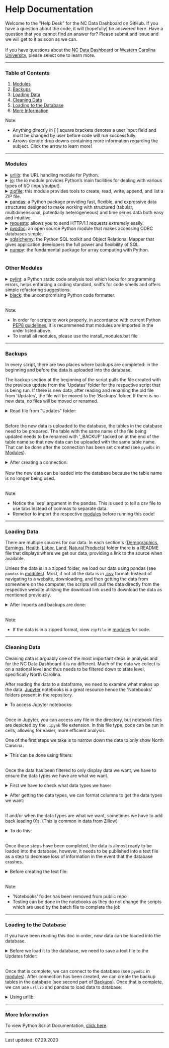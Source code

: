 # Help Documentation
Welcome to the "Help Desk" for the NC Data Dashboard on GitHub.  If you have a question about the code, it will (hopefully) be answered here.  Have a question that you cannot find an answer for? Please submit and issue and we will get to it as soon as we can.<br /><br />If you have questions about the [NC Data Dashboard](https://www.wcu.edu/engage/regional-development/data-dashboard.aspx) or [Western Carolina University](wcu.edu), please select one to learn more.
*** 
### Table of Contents
1. [Modules](#Modules)
2. [Backups](#Backups)
3. [Loading Data](#Loading-Data)
4. [Cleaning Data](#Cleaning-Data)
5. [Loading to the Database](#Loading-to-the-Database)
6. [More Information](#More-Information)

Note: 
+ Anything directly in [ ] square brackets denotes a user input field and must be changed by user before code will run successfully.
+ Arrows denote drop downs containing more information regarding the subject.  Click the arrow to learn more!
***
### Modules
<details><summary><a href=https://www.geeksforgeeks.org/python-urllib-module/>urllib</a>: the URL handling module for Python.</summary><br>Installation:

    python -m pip install urllib --upgrade
</details>


<details><summary><a href=>io</a>: the io module provides Python’s main facilities for dealing with various types of I/O (input/output).</summary><br>Usage:

    from io import BytesIO

    zip_file = ZipFile(BytesIO(response.content))

</details>


<details><summary><a href=https://docs.python.org/3/library/zipfile.html>zipfile</a>: this module provides tools to create, read, write, append, and list a ZIP file.</summary><br>Usage:

    from zipfile import ZipFile

    zip_file = ZipFile[io import](response.content))
    files = zip_file.namelist()
    with zip_file.open(files[number of file in list]) as [filetype1]:
        data_frame = pd.read_[filetype2]("[filetype1]", encoding="[type]", sep="[type]")
</details>


<details><summary><a href=https://pypi.org/project/pandas/>pandas</a>: a Python package providing fast, flexible, and expressive data structures designed to make working with structured (tabular, multidimensional, potentially heterogeneous) and time series data both easy and intuitive.</summary><br>Installation:

    python -m pip install pandas --upgrade
<br>
Usage:
    
    import pandas as pd
    
    data_frame = pd.read_csv("[filename]", encoding="[type]")
</details>


<details><summary><a href=https://pypi.org/project/requests/>requests</a>: allows you to send HTTP/1.1 requests extremely easily. </summary><br>Installation:

    python -m pip install requests --upgrade
<br>
Usage:

    response = requests.get("[download_link]")
</details>

<details><summary><a href=https://pypi.org/project/pyodbc/>pyodbc</a>: an open source Python module that makes accessing ODBC databases simple.</summary><br>Installation:

    python -m pip install pyodbc --upgrade
<br>
Usage:

    import pyodbc
    
    con = pyodbc.connect("Driver={SQL Server}:"
                         "Server=[server_name];"
                         "Database=[database_name];"
                         "Trusted_Connection=yes;",
                         autocommit=True)
<br>                         
After the connection to the database has been set up, we have to create a cursor to run SQL commands in a Python file.
    
    c = con.cursor()
<br>
When the cursor has been created, we can now use it so perform SQL queries:
    
    c.execute("[sql query]")
</details>


<details><summary><a href=https://pypi.org/project/SQLAlchemy/>sqlalchemy</a>: the Python SQL toolkit and Object Relational Mapper that gives application developers the full power and flexibility of SQL.</summary><br>Installation:

    python -m pip install SQLAlchemy --upgrade
<br>   
Usage:

    from sqlalchemy import create_engine
</details>


<details><summary><a href=https://pypi.org/project/numpy/>numpy</a>: the fundamental package for array computing with Python.</summary><br>Installation:

    python -m pip install numpy --upgrade
<br>
Usage:

    import numpy as np

    data_frame["column1"] = data_frame["column1"].replace(np.nan, "", regex=True)
</details>
<br>

### Other Modules
<details><summary><a href=https://pypi.org/project/pylint/>pylint</a>: a Python static code analysis tool which looks for programming errors, helps enforcing a coding standard, sniffs for code smells and offers simple refactoring suggestions.</summary><br>Installation:

    python -m pip install pylint --upgrade
<br>
Usage (in command line):

    pylint [filename]
</details>


<details><summary><a href=https://pypi.org/project/black/#:~:text=Black%20is%20the%20uncompromising%20Python%20code%20formatter.%20By,time%20and%20mental%20energy%20for%20more%20important%20matters.>black</a>: the uncompromising Python code formatter.</summary><br>Installation:

    python -m pip install black --upgrade
<br>
Usage (in command line):

    black [filename]
</details>
<br>

Note: 
+ In order for scripts to work properly, in accordance with current Python [PEP8 guidelines](https://pep8.org/), it is recommened that modules are imported in the order listed above.
+ To install all modules, please use the install_modules.bat file
***
### Backups
In every script, there are two places where backups are completed: in the beginning and before the data is uploaded into the database.  

The backup section at the beginning of the script pulls the file created with the previous update from the 'Updates' folder for the respective script that is being run.  If there is new data, after reading and renaming the old file from 'Updates', the file will be moved to the 'Backups' folder.  If there is no new data, no files will be moved or renamed.

<details><summary>Read file from "Updates" folder:</summary><br>Using pandas:

    data_frame_backup = pd.read_csv("./Updates/[filename].txt", sep="\t")
<br>
And save file to Backups folder with '_backup' added at the end:

    data_frame_backup.to_csv("./Backups/[filename]_backup.txt", sep="\t")

</details>

<br>Before the new data is uploaded to the database, the tables in the database need to be prepared.  The table with the same name of the file being updated needs to be renamed with '_BACKUP' tacked on at the end of the table name so that new data can be uploaded with the same table name.  That can be done after the connection has been set created (see `pyodbc` in [Modules](#Modules)).

<details><summary>After creating a connection:</summary><br>We can drop the existing backup table from the database using SQL:
    
    c.execute("drop table [table_name]")
<br>
Then rename the table created in the previous update to add "_BACKUP" at the end: 

    c.execute(
        """sp_rename '[table_name]',
        '[table_name]_BACKUP';""")
</details>
<br>Now the new data can be loaded into the database because the table name is no longer being used.

<br>Note:
+ Notice the 'sep' argument in the pandas. This is used to tell a csv file to use tabs instead of commas to separate data. 
+ Remeber to import the respective [modules](#Modules) before running this code!
</details>

***
### Loading Data
There are multiple soucres for our data.  In each section's ([Demographics](https://github.com/NC-Data-Dashboard/DataDashboard_Greenspan/tree/master/Demographics), [Earnings](https://github.com/NC-Data-Dashboard/DataDashboard_Greenspan/tree/master/Earnings), [Health](https://github.com/NC-Data-Dashboard/DataDashboard_Greenspan/tree/master/Health), [Labor](https://github.com/NC-Data-Dashboard/DataDashboard_Greenspan/tree/master/Labor), [Land](https://github.com/NC-Data-Dashboard/DataDashboard_Greenspan/tree/master/Land), [Natural Products](https://github.com/NC-Data-Dashboard/DataDashboard_Greenspan/tree/master/Natural%20Products)) folder there is a README file that displays where we get our data, providing a link to the source when available.  

Unless the data is in a zipped folder, we load our data using pandas (see `pandas` in [modules](#Modules)).  Most, if not all the data is in [.csv](https://en.wikipedia.org/wiki/Comma-separated_values#:~:text=Rules%20typical%20of%20these%20and%20other%20%22CSV%22%20specifications,at%20a%20line%20terminator.%20...%20More%20items...%20) format.  Instead of navigating to a website, downloading, and then getting the data from somewhere on the computer, the scripts will pull the data directly from the respective website utilizing the download link used to download the data as mentioned previously.

<details><summary>After imports and backups are done:</summary><br>Load our data into a dataframe.  If encoding is not involved, don't add that parameter:

    data_frame = pd.read_csv("[download_link_for_data]", encoding="[type]")

</details>

<br>

Note: 
+ If the data is in a zipped format, view `zipfile` in [modules](#Modules) for code.    

***
### Cleaning Data
Cleaning data is arguably one of the most important steps in analysis and for the NC Data Dashboard it is no different.  Much of the data we collect is on a national level and thus needs to be filtered down to state level, specifically North Carolina.  

After reading the data to a dataframe, we need to examine what makes up the data.  [Jupyter](https://jupyter.org/) notebooks is a great resource hence the 'Notebooks' folders present in the repository. 

<details><summary>To access Jupyter notebooks:</summary><br>After opening command prompt, type:

    cd [path/to/notebooks/folder]
    
<br>
Then:

    jupyter notebook

This should open a new window in the default browser and should display all the contents in whatever directory you navigated to previously.  
</details>

<br>Once in Jupyter, you can access any file in the directory, but notebook files are depicted by the `.ipynb` file extension.  In this file type, code can be run in cells, allowing for easier, more efficient analysis.
<br>

One of the first steps we take is to narrow down the data to only show North Carolina.  
<details><summary>This can be done using filters:</summary><br> Example using .str.contains:

    filter_namme = data_frame["[columnName]"].str.contains(", NC")
    data_frame_nc = data_frame[filter_name]
<br>
Example not using .str.contains:

    filter_name = data_frame["[columnName]"] == "NC"
    data_frame_nc = data_frame[filter_name]
</details>
<br>

Once the data has been filtered to only display data we want, we have to ensure the data types we have are what we want.  

<details><summary>First we have to check what data types we have:</summary><br>To view data types in a data frame:

    data_frame_nc.dtypes
<br></details>
<details><summary>After getting the data types, we can format columns to get the data types we want:</summary><br>Here is an example from the Zhvi script used earlier:

    data_frame_nc.loc[:, "[columnName]"] = data_frame_nc["columnName"].astype(str)

First we have to only edit the column we want and not the entire data set, thus the `.loc`.  The `:` colon skips all the columns before the column we want.  The `.astype()` allows the column to change data type based on the value entered into the `()` parenthesis.  Details on values that can go there can be found [here](https://pandas.pydata.org/pandas-docs/stable/reference/api/pandas.DataFrame.astype.html).
</details><br>

If and/or when the data types are what we want, sometimes we have to add back leading 0's. (This is common in data from Zillow)

<details><summary>To do this:</summary><br>We use .loc again:

    data_frame_nc.loc[:, "[columnName]"] = data_frame_nc["[columnName]"].str.zfill(3)

Again, `.loc` lets us only edit the column we want.  The `.str.zfill()` allows us to fill a string value to any number of digits.  In the case of MunicipalCodeFIPS, the values are strings ranging from 1 digit to 3 digits.  The example forces every value to have 3 digits thus 1 becomes 001.
</details><br>

Once those steps have been completed, the data is almost ready to be loaded into the database, however, it needs to be published into a text file as a step to decrease loss of information in the event that the database crashes. 
<details><summary>Before creating the text file:</summary><br>You might have noticed, if you are displaying the data frame as you work, that there is a column with numbers marking the rows.  Pandas adds this to make the data easier to read, however, we do not want this in our database as it is unneccesary and could cause confusion. To set different columns as our index:

    data_frame_nc.set_index(data_frame_nc["[columnName]"], inplace=True)

Note: 
+ `inplace=True` is important.  Without it, the index will not change.

<br>
After setting the index, you may notice there are now two columns that are the same.  Setting a new index does not remove the column that is being set as the new index so we need to drop the column from it's old location:

    data_frame_nc.drop("[columnName]", axis=1, inplace=True)

Note:
+ `axis=1` tells the code the column name can be found in the top row of the data frame. 
+ Again, `inplace=True` is important as the change will not take place unless it is True.
</details><br>

Note:
+ 'Notebooks' folder has been removed from public repo
+ Testing can be done in the notebooks as they do not change the scripts which are used by the batch file to complete the job
***
### Loading to the Database
If you have been reading this doc in order, now data can be loaded into the database.

 <details><summary>Before we load it to the database, we need to save a text file to the Updates folder:</summary><br>Similar to creating the backup text file:

    data_frame_nc.to_csv("./Updates/[filename].txt", sep="\t")

</details><br>

Once that is complete, we can connect to the database (see `pyodbc` in [modules](#Modules)).  After connection has been created, we can create the backup tables in the database (see second part of [Backups](#Backups)).  Once that is complete, we can use `urllib` and pandas to load data to database:

<details><summary>Using urllib:</summary><br>We have to create parameters for the upload.  This is similar to estaablishing the connection:

    params = urllib.parse.quote_plus(
        r"Driver={SQL Server};"
        r"Server=[server];"
        r"Database=[database];"
        r"Trusted_Connection=yes;"
    )
<br>
Then create the engine based on the parameter we just created:

    engine = create_engine("mssql+pyodbc:///?odbc_connect=%s" % params)

<br>
Finally, upload to the database:

    data_frame.to_sql(
    "[table]", con=engine, if_exists="replace", index=False
    )

Note:
+ `if_exists="replace"` will replace a table with the name speicified if it exists in the database prior to the upload.

</details>

***
### More Information
To view Python Script Documentation, [click here](https://github.com/NC-Data-Dashboard/DataDashboard_Public/blob/master/PythonScriptsDocumentation.md).
***
Last updated: 07.29.2020
